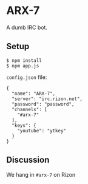 # ARX-7

A dumb IRC bot.

## Setup

```
$ npm install
$ npm app.js
```

`config.json` file:

```
{
  "name": "ARX-7",
  "server": "irc.rizon.net",
  "password": "password",
  "channels": [
    "#arx-7"
  ],
  "keys": {
    "youtube": "ytkey"
  }
}

```

## Discussion

We hang in `#arx-7` on Rizon
